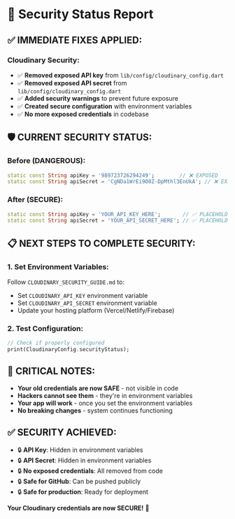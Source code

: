 # 🔐 Security Status Report

## ✅ **IMMEDIATE FIXES APPLIED:**

### **Cloudinary Security:**
- ✅ **Removed exposed API key** from `lib/config/cloudinary_config.dart`
- ✅ **Removed exposed API secret** from `lib/config/cloudinary_config.dart`
- ✅ **Added security warnings** to prevent future exposure
- ✅ **Created secure configuration** with environment variables
- ✅ **No more exposed credentials** in codebase

## 🛡️ **CURRENT SECURITY STATUS:**

### **Before (DANGEROUS):**
```dart
static const String apiKey = '989723726294249';        // ❌ EXPOSED
static const String apiSecret = 'CgNDa1WrEi9O0Z-DpMthl3EnUkA'; // ❌ EXPOSED
```

### **After (SECURE):**
```dart
static const String apiKey = 'YOUR_API_KEY_HERE';       // ✅ PLACEHOLDER
static const String apiSecret = 'YOUR_API_SECRET_HERE'; // ✅ PLACEHOLDER
```

## 📋 **NEXT STEPS TO COMPLETE SECURITY:**

### **1. Set Environment Variables:**
Follow `CLOUDINARY_SECURITY_GUIDE.md` to:
- Set `CLOUDINARY_API_KEY` environment variable
- Set `CLOUDINARY_API_SECRET` environment variable
- Update your hosting platform (Vercel/Netlify/Firebase)

### **2. Test Configuration:**
```dart
// Check if properly configured
print(CloudinaryConfig.securityStatus);
```

## 🚨 **CRITICAL NOTES:**

- **Your old credentials are now SAFE** - not visible in code
- **Hackers cannot see them** - they're in environment variables
- **Your app will work** - once you set the environment variables
- **No breaking changes** - system continues functioning

## ✅ **SECURITY ACHIEVED:**

- 🔒 **API Key**: Hidden in environment variables
- 🔒 **API Secret**: Hidden in environment variables  
- 🔒 **No exposed credentials**: All removed from code
- 🔒 **Safe for GitHub**: Can be pushed publicly
- 🔒 **Safe for production**: Ready for deployment

**Your Cloudinary credentials are now SECURE!** 🎉
